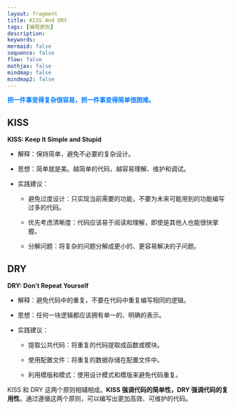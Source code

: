 ```yaml
---
layout: fragment
title: KISS And DRY
tags: [编程原则]
description: 
keywords: 
mermaid: false
sequence: false
flow: false
mathjax: false
mindmap: false
mindmap2: false
---
```


<p><span style="color: #007bff;"><strong>把一件事变得复杂很容易，把一件事变得简单很困难。</strong></span></p>

## KISS

**KISS: Keep It Simple and Stupid**

- 解释：保持简单，避免不必要的复杂设计。

- 思想：简单就是美。越简单的代码，越容易理解、维护和调试。

- 实践建议：
  
  - 避免过度设计：只实现当前需要的功能，不要为未来可能用到的功能编写过多的代码。
  
  - 优先考虑清晰度：代码应该易于阅读和理解，即使是其他人也能很快掌握。
  
  - 分解问题：将复杂的问题分解成更小的、更容易解决的子问题。

## DRY

**DRY: Don't Repeat Yourself**

- 解释：避免代码中的重复，不要在代码中重复编写相同的逻辑。

- 思想：任何一块逻辑都应该拥有单一的、明确的表示。

- 实践建议：

  - 提取公共代码：将重复的代码提取成函数或模块。
  
  - 使用配置文件：将重复的数据存储在配置文件中。
  
  - 利用模版和模式：使用设计模式和模版来避免代码重复。

KISS 和 DRY 这两个原则相辅相成。**KISS 强调代码的简单性，DRY 强调代码的复用性**。通过遵循这两个原则，可以编写出更加高效、可维护的代码。
